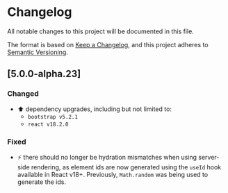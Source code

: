 # Changelog

All notable changes to this project will be documented in this file.

The format is based on [Keep a Changelog](https://keepachangelog.com/en/1.0.0/),
and this project adheres to [Semantic Versioning](https://semver.org/spec/v2.0.0.html).

## [5.0.0-alpha.23]

### Changed
- ⬆️ dependency upgrades,  including but not limited to:
  * `bootstrap v5.2.1`
  * `react v18.2.0`

### Fixed
- ⚡ there should no longer be hydration mismatches when using server-side rendering, as
  element ids are now generated using the `useId` hook available in React v18+.
  Previously, `Math.random` was being used to generate the ids.
